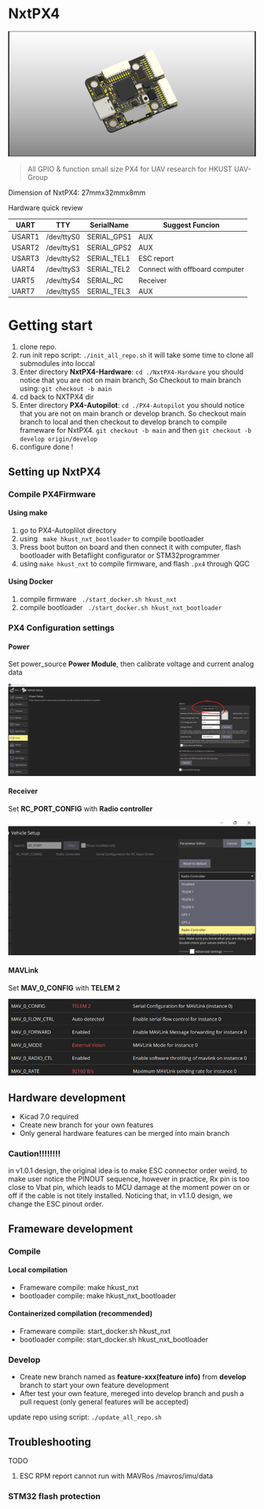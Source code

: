 # NxtPX4

<img src="./image/README/1683206596601.png" alt="1683206596601"  />

> All GPIO & function small size PX4 for UAV research for HKUST UAV-Group

Dimension of NxtPX4: 27mmx32mmx8mm

Hardware quick review

| UART   | TTY        | SerialName  | Suggest Funcion                |
| ------ | ---------- | ----------- | ------------------------------ |
| USART1 | /dev/ttyS0 | SERIAL_GPS1 | AUX                            |
| USART2 | /dev/ttyS1 | SERIAL_GPS2 | AUX                            |
| USART3 | /dev/ttyS2 | SERIAL_TEL1 | ESC report                     |
| UART4  | /dev/ttyS3 | SERIAL_TEL2 | Connect with offboard computer |
| UART5  | /dev/ttyS4 | SERIAL_RC   | Receiver                       |
| UART7  | /dev/ttyS5 | SERIAL_TEL3 | AUX                            |

# Getting start

1. clone repo.
2. run init repo script:  `./init_all_repo.sh`
   it will take some time to clone all submodules into loccal
3. Enter directory **NxtPX4-Hardware**:     `cd ./NxtPX4-Hardware`
   you should notice that you are not on main branch, So Checkout to main branch using:  `git checkout -b main`
4. cd back to NXTPX4 dir
5. Enter directory **PX4-Autopilot**:   `cd ./PX4-Autopilot`
   you should notice that you are not on main branch or develop branch. So checkout main branch to local and then checkout to develop branch to compile frameware for NxtPX4.
   `git checkout -b main` and then `git checkout -b develop origin/develop`
6. configure done !

## Setting up NxtPX4

### Compile PX4Firmware

#### Using make

1. go to PX4-Autoplilot directory
2. using ` make hkust_nxt_bootloader` to compile bootloader
3. Press boot button on board and then connect it with computer, flash bootloader with Betaflight configurator or STM32programmer
4. using `make hkust_nxt` to compile firmware, and flash `.px4` through QGC

#### Using Docker

1. compile firmware ` ./start_docker.sh hkust_nxt`
2. compile bootloader ` ./start_docker.sh hkust_nxt_bootloader`

### PX4 Configuration settings

#### Power

Set power_source  **Power Module**, then calibrate voltage and current analog data

![1683205772803](image/README/1683205772803.png)

#### Receiver

Set **RC_PORT_CONFIG** with **Radio controller**

![1683205983224](image/README/1683205983224.png)

#### MAVLink

Set **MAV_0_CONFIG** with **TELEM 2**

![1683206065854](image/README/1683206065854.png)

## Hardware development

* Kicad 7.0 required
* Create new branch for your own features
* Only general hardware features can be merged into main branch

### Caution!!!!!!!!

in v1.0.1 design, the original idea is to make ESC connector order weird, to make user notice the PINOUT sequence, however in practice, Rx pin is too close to Vbat pin, which leads to MCU damage at the moment power on or off if the cable is not titely installed.  Noticing that, in v1.1.0 design, we change the ESC pinout order.

## Frameware development

### Compile

#### Local compilation

* Frameware compile: make hkust_nxt
* bootloader compile: make hkust_nxt_bootloader

#### Containerized compilation (recommended)

* Frameware compile: start_docker.sh hkust_nxt
* bootloader compile: start_docker.sh hkust_nxt_bootloader

### Develop

* Create new branch named as **feature-xxx(feature info)** from **develop** branch to start your own feature development
* After test your own feature, mereged into develop branch and push a pull request (only general features will be accepted)

update repo using script: `./update_all_repo.sh`

## Troubleshooting

TODO

1. ESC RPM report cannot run with MAVRos /mavros/imu/data

### STM32 flash protection
